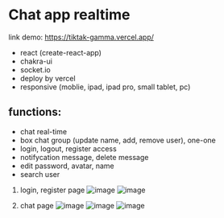 # Chat app realtime
link demo: https://tiktak-gamma.vercel.app/
* react (create-react-app)
* chakra-ui
* socket.io
* deploy by vercel
* responsive (moblie, ipad, ipad pro, small tablet, pc)

## functions:
* chat real-time
* box chat group (update name, add, remove user), one-one
* login, logout, register access
* notifycation message, delete message
* edit password, avatar, name
* search user

1. login, register page
![image](https://user-images.githubusercontent.com/101584126/228760721-4fc03163-3e8d-4515-aff3-77efc9938384.png)
![image](https://user-images.githubusercontent.com/101584126/228760928-de6060aa-a904-443d-92cd-c94d03338e66.png)

2. chat page
![image](https://user-images.githubusercontent.com/101584126/228761813-91dfcee3-0cd5-47ea-87f5-4d51d78c2384.png)
![image](https://user-images.githubusercontent.com/101584126/228761822-08372ca4-0503-4871-9c6f-05776f820d5f.png)
![image](https://user-images.githubusercontent.com/101584126/228761899-7cd22266-04f9-48ed-ad30-9d7ef85e9516.png)




